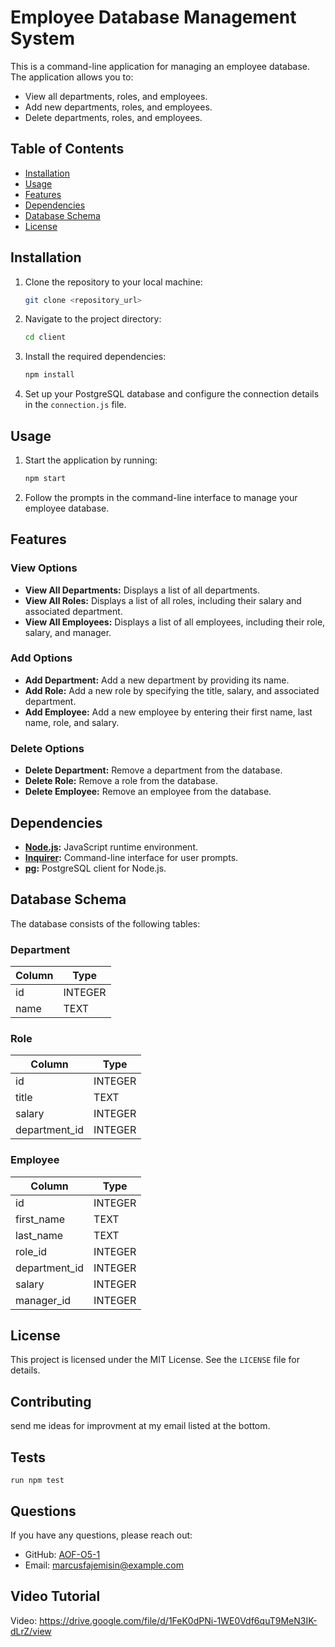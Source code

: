 # Employee Database Management System

This is a command-line application for managing an employee database. The application allows you to:

- View all departments, roles, and employees.
- Add new departments, roles, and employees.
- Delete departments, roles, and employees.

## Table of Contents

- [Installation](#installation)
- [Usage](#usage)
- [Features](#features)
- [Dependencies](#dependencies)
- [Database Schema](#database-schema)
- [License](#license)

## Installation

1. Clone the repository to your local machine:

   ```bash
   git clone <repository_url>
   ```

2. Navigate to the project directory:

   ```bash
   cd client
   ```

3. Install the required dependencies:

   ```bash
   npm install
   ```

4. Set up your PostgreSQL database and configure the connection details in the `connection.js` file.

## Usage

1. Start the application by running:

   ```bash
   npm start
   ```

2. Follow the prompts in the command-line interface to manage your employee database.

## Features

### View Options

- **View All Departments:** Displays a list of all departments.
- **View All Roles:** Displays a list of all roles, including their salary and associated department.
- **View All Employees:** Displays a list of all employees, including their role, salary, and manager.

### Add Options

- **Add Department:** Add a new department by providing its name.
- **Add Role:** Add a new role by specifying the title, salary, and associated department.
- **Add Employee:** Add a new employee by entering their first name, last name, role, and salary.

### Delete Options

- **Delete Department:** Remove a department from the database.
- **Delete Role:** Remove a role from the database.
- **Delete Employee:** Remove an employee from the database.

## Dependencies

- **[Node.js](https://nodejs.org/):** JavaScript runtime environment.
- **[Inquirer](https://www.npmjs.com/package/inquirer):** Command-line interface for user prompts.
- **[pg](https://www.npmjs.com/package/pg):** PostgreSQL client for Node.js.

## Database Schema

The database consists of the following tables:

### Department

| Column | Type    |
|--------|---------|
| id     | INTEGER |
| name   | TEXT    |

### Role

| Column        | Type    |
|---------------|---------|
| id            | INTEGER |
| title         | TEXT    |
| salary        | INTEGER |
| department_id | INTEGER |

### Employee

| Column        | Type    |
|---------------|---------|
| id            | INTEGER |
| first_name    | TEXT    |
| last_name     | TEXT    |
| role_id       | INTEGER |
| department_id | INTEGER |
| salary        | INTEGER |
| manager_id    | INTEGER |

## License

This project is licensed under the MIT License. See the `LICENSE` file for details.

## Contributing
send me ideas for improvment at my email listed at the bottom.

## Tests
```
run npm test
```

## Questions
If you have any questions, please reach out:

- GitHub: [AOF-O5-1](https://github.com/AOF-O5-1)
- Email: [marcusfajemisin@example.com](mailto:marcusfajemisin@example.com)

## Video Tutorial
Video: https://drive.google.com/file/d/1FeK0dPNi-1WE0Vdf6quT9MeN3IK-dLrZ/view
